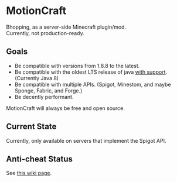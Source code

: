 # MotionCraft

Bhopping, as a server-side Minecraft plugin/mod.  
Currently, not production-ready.  

## Goals

- Be compatible with versions from 1.8.8 to the latest.
- Be compatible with the oldest LTS release of java [with support](https://endoflife.date/java/). (Currently Java 8)
- Be compatible with multiple APIs. (Spigot, Minestom, and maybe Sponge, Fabric, and Forge.)
- Be decently performant.

MotionCraft will always be free and open source.

## Current State

Currently, only available on servers that implement the Spigot API.

## Anti-cheat Status

See [this wiki page](https://github.com/terminated-star/MotionCraft/wiki/Anti-cheat-Guide).